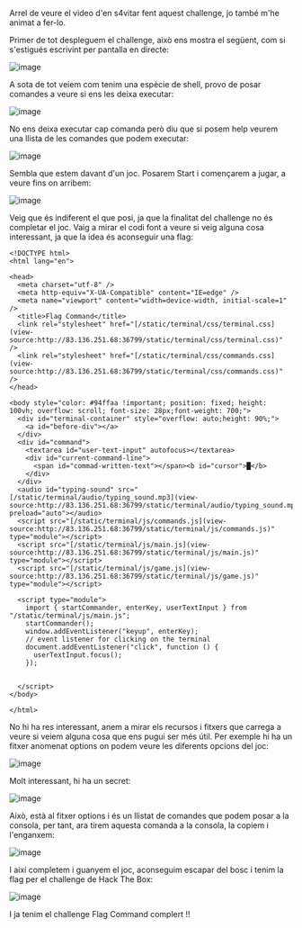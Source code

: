 
Arrel de veure el video d'en s4vitar fent aquest challenge, jo també m'he animat a fer-lo.

Primer de tot despleguem el challenge, això ens mostra el següent, com si s'estigués escrivint per pantalla en directe:

![image](https://github.com/user-attachments/assets/760c0908-05a4-46ae-9769-f3e673fd5d2c)


A sota de tot veiem com tenim una espècie de shell, provo de posar comandes a veure si ens les deixa executar:

![image](https://github.com/user-attachments/assets/02364038-edb3-4673-b654-caf9a16dc11b)


No ens deixa executar cap comanda però diu que si posem help veurem una llista de les comandes que podem executar:

![image](https://github.com/user-attachments/assets/7adf686e-8bce-4566-9e9a-e44d08d3df8a)

Sembla que estem davant d'un joc. Posarem Start i començarem a jugar, a veure fins on arribem:

![image](https://github.com/user-attachments/assets/aabdeb6d-0307-453a-8a08-963798e914be)

Veig que és indiferent el que posi, ja que la finalitat del challenge no és completar el joc. Vaig a mirar el codi font a veure si veig alguna cosa interessant, ja que la idea és aconseguir una flag:

```
<!DOCTYPE html>
<html lang="en">

<head>
  <meta charset="utf-8" />
  <meta http-equiv="X-UA-Compatible" content="IE=edge" />
  <meta name="viewport" content="width=device-width, initial-scale=1" />
  <title>Flag Command</title>
  <link rel="stylesheet" href="[/static/terminal/css/terminal.css](view-source:http://83.136.251.68:36799/static/terminal/css/terminal.css)" />
  <link rel="stylesheet" href="[/static/terminal/css/commands.css](view-source:http://83.136.251.68:36799/static/terminal/css/commands.css)" />
</head>

<body style="color: #94ffaa !important; position: fixed; height: 100vh; overflow: scroll; font-size: 28px;font-weight: 700;">
  <div id="terminal-container" style="overflow: auto;height: 90%;">
    <a id="before-div"></a>
  </div>
  <div id="command">
    <textarea id="user-text-input" autofocus></textarea>
    <div id="current-command-line">
      <span id="commad-written-text"></span><b id="cursor">█</b>
    </div>
  </div>
  <audio id="typing-sound" src="[/static/terminal/audio/typing_sound.mp3](view-source:http://83.136.251.68:36799/static/terminal/audio/typing_sound.mp3)" preload="auto"></audio>
  <script src="[/static/terminal/js/commands.js](view-source:http://83.136.251.68:36799/static/terminal/js/commands.js)" type="module"></script>
  <script src="[/static/terminal/js/main.js](view-source:http://83.136.251.68:36799/static/terminal/js/main.js)" type="module"></script>
  <script src="[/static/terminal/js/game.js](view-source:http://83.136.251.68:36799/static/terminal/js/game.js)" type="module"></script>

  <script type="module">
    import { startCommander, enterKey, userTextInput } from "/static/terminal/js/main.js";
    startCommander();
    window.addEventListener("keyup", enterKey);
    // event listener for clicking on the terminal
    document.addEventListener("click", function () {
      userTextInput.focus();
    });


  </script>
</body>

</html>
```

No hi ha res interessant, anem a mirar els recursos i fitxers que carrega a veure si veiem alguna cosa que ens pugui ser més útil. Per exemple hi ha un fitxer anomenat options on podem veure les diferents opcions del joc:

![image](https://github.com/user-attachments/assets/605164d0-3d18-4118-bf5d-575471b52cff)


Molt interessant, hi ha un secret:

![image](https://github.com/user-attachments/assets/ab4aa9ee-e45a-4942-b9f8-56fc141d46a3)


Això, està al fitxer options i és un llistat de comandes que podem posar a la consola, per tant, ara tirem aquesta comanda a la consola, la copiem i l'enganxem:

![image](https://github.com/user-attachments/assets/30f386a7-fe6d-44ab-a99c-ded2f64ff8fb)


I així completem i guanyem el joc, aconseguim escapar del bosc i tenim la flag per el challenge de Hack The Box:

![image](https://github.com/user-attachments/assets/0e7cfd46-695f-4bf2-a5a7-ce17f8b6602f)

I ja tenim el challenge Flag Command complert !!


